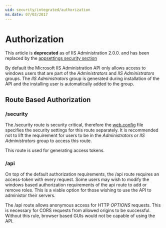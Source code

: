 ```yaml
---
uid: security/integrated/authorization
ms.date: 07/03/2017
---
```


# Authorization

This article is **deprecated** as of IIS Administration 2.0.0. and has been replaced by the [appsettings security section](../../configuration/appsettings.json.md)

By default the Microsoft IIS Administration API only allows access to windows users that are part of the _Administrators_ and _IIS Administrators_ groups. The _IIS Administrators_ group is generated during installation of the API and the installing user is automatically added to the group.

## Route Based Authorization

### /security

The /security route is security critical, therefore the [web.config](web.config.md) file specifies the security settings for this route separately. It is recommended not to lift the requirement for users to be in the _Administrators_ or _IIS Administrators_ group to access this route.

This route is used for generating access tokens.

### /api

On top of the default authorization requirements, the /api route requires an access-token with every request. Some users may wish to modify the windows based authorization requirements of the api route to add or remove roles. This is a viable option for those wishing to use the API to administor their servers.

The /api route allows anonymous access for HTTP _OPTIONS_ requests. This is necessary for CORS requests from allowed origins to be successful. Without this rule, browser based GUIs would not be capable of using the API.